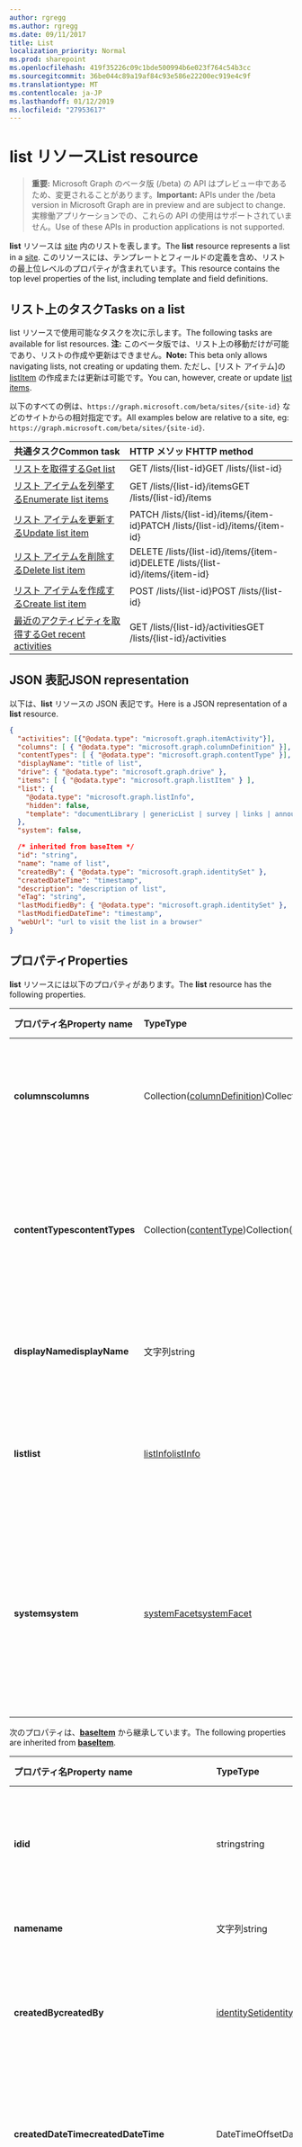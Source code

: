 ```yaml
---
author: rgregg
ms.author: rgregg
ms.date: 09/11/2017
title: List
localization_priority: Normal
ms.prod: sharepoint
ms.openlocfilehash: 419f35226c09c1bde500994b6e023f764c54b3cc
ms.sourcegitcommit: 36be044c89a19af84c93e586e22200ec919e4c9f
ms.translationtype: MT
ms.contentlocale: ja-JP
ms.lasthandoff: 01/12/2019
ms.locfileid: "27953617"
---
```

# <a name="list-resource"></a><span data-ttu-id="ac08a-102">list リソース</span><span class="sxs-lookup"><span data-stu-id="ac08a-102">List resource</span></span>

> <span data-ttu-id="ac08a-103">**重要:** Microsoft Graph のベータ版 (/beta) の API はプレビュー中であるため、変更されることがあります。</span><span class="sxs-lookup"><span data-stu-id="ac08a-103">**Important:** APIs under the /beta version in Microsoft Graph are in preview and are subject to change.</span></span> <span data-ttu-id="ac08a-104">実稼働アプリケーションでの、これらの API の使用はサポートされていません。</span><span class="sxs-lookup"><span data-stu-id="ac08a-104">Use of these APIs in production applications is not supported.</span></span>

<span data-ttu-id="ac08a-105">**list** リソースは [site][] 内のリストを表します。</span><span class="sxs-lookup"><span data-stu-id="ac08a-105">The **list** resource represents a list in a [site][].</span></span>
<span data-ttu-id="ac08a-106">このリソースには、テンプレートとフィールドの定義を含め、リストの最上位レベルのプロパティが含まれています。</span><span class="sxs-lookup"><span data-stu-id="ac08a-106">This resource contains the top level properties of the list, including template and field definitions.</span></span>

## <a name="tasks-on-a-list"></a><span data-ttu-id="ac08a-107">リスト上のタスク</span><span class="sxs-lookup"><span data-stu-id="ac08a-107">Tasks on a list</span></span>

<span data-ttu-id="ac08a-108">list リソースで使用可能なタスクを次に示します。</span><span class="sxs-lookup"><span data-stu-id="ac08a-108">The following tasks are available for list resources.</span></span>
<span data-ttu-id="ac08a-109">**注:** このベータ版では、リスト上の移動だけが可能であり、リストの作成や更新はできません。</span><span class="sxs-lookup"><span data-stu-id="ac08a-109">**Note:** This beta only allows navigating lists, not creating or updating them.</span></span>
<span data-ttu-id="ac08a-110">ただし、[リスト アイテム]の [listItem] の作成または更新は可能です。</span><span class="sxs-lookup"><span data-stu-id="ac08a-110">You can, however, create or update [list items][listItem].</span></span>

<span data-ttu-id="ac08a-111">以下のすべての例は、`https://graph.microsoft.com/beta/sites/{site-id}` などのサイトからの相対指定です。</span><span class="sxs-lookup"><span data-stu-id="ac08a-111">All examples below are relative to a site, eg: `https://graph.microsoft.com/beta/sites/{site-id}`.</span></span>

| <span data-ttu-id="ac08a-112">共通タスク</span><span class="sxs-lookup"><span data-stu-id="ac08a-112">Common task</span></span>               | <span data-ttu-id="ac08a-113">HTTP メソッド</span><span class="sxs-lookup"><span data-stu-id="ac08a-113">HTTP method</span></span>
|:--------------------------|:------------------------------
| <span data-ttu-id="ac08a-114">[リストを取得する][]</span><span class="sxs-lookup"><span data-stu-id="ac08a-114">[Get list][]</span></span>              | <span data-ttu-id="ac08a-115">GET /lists/{list-id}</span><span class="sxs-lookup"><span data-stu-id="ac08a-115">GET /lists/{list-id}</span></span>
| <span data-ttu-id="ac08a-116">[リスト アイテムを列挙する][]</span><span class="sxs-lookup"><span data-stu-id="ac08a-116">[Enumerate list items][]</span></span>  | <span data-ttu-id="ac08a-117">GET /lists/{list-id}/items</span><span class="sxs-lookup"><span data-stu-id="ac08a-117">GET /lists/{list-id}/items</span></span>
| <span data-ttu-id="ac08a-118">[リスト アイテムを更新する][]</span><span class="sxs-lookup"><span data-stu-id="ac08a-118">[Update list item][]</span></span>      | <span data-ttu-id="ac08a-119">PATCH /lists/{list-id}/items/{item-id}</span><span class="sxs-lookup"><span data-stu-id="ac08a-119">PATCH /lists/{list-id}/items/{item-id}</span></span>
| <span data-ttu-id="ac08a-120">[リスト アイテムを削除する][]</span><span class="sxs-lookup"><span data-stu-id="ac08a-120">[Delete list item][]</span></span>      | <span data-ttu-id="ac08a-121">DELETE /lists/{list-id}/items/{item-id}</span><span class="sxs-lookup"><span data-stu-id="ac08a-121">DELETE /lists/{list-id}/items/{item-id}</span></span>
| <span data-ttu-id="ac08a-122">[リスト アイテムを作成する][]</span><span class="sxs-lookup"><span data-stu-id="ac08a-122">[Create list item][]</span></span>      | <span data-ttu-id="ac08a-123">POST /lists/{list-id}</span><span class="sxs-lookup"><span data-stu-id="ac08a-123">POST /lists/{list-id}</span></span>
| <span data-ttu-id="ac08a-124">[最近のアクティビティを取得する][]</span><span class="sxs-lookup"><span data-stu-id="ac08a-124">[Get recent activities][]</span></span> | <span data-ttu-id="ac08a-125">GET /lists/{list-id}/activities</span><span class="sxs-lookup"><span data-stu-id="ac08a-125">GET /lists/{list-id}/activities</span></span>

[リストを取得する]: ../api/list-get.md
[Get list]: ../api/list-get.md
[リスト アイテムを列挙する]: ../api/listitem-list.md
[Enumerate list items]: ../api/listitem-list.md
[リスト アイテムを更新する]: ../api/listitem-update.md
[Update list item]: ../api/listitem-update.md
[リスト アイテムを削除する]: ../api/listitem-delete.md
[Delete list item]: ../api/listitem-delete.md
[リスト アイテムを作成する]: ../api/listitem-create.md
[Create list item]: ../api/listitem-create.md
[最近のアクティビティを取得する]: ../api/activities-list.md
[Get recent activities]: ../api/activities-list.md

## <a name="json-representation"></a><span data-ttu-id="ac08a-132">JSON 表記</span><span class="sxs-lookup"><span data-stu-id="ac08a-132">JSON representation</span></span>

<span data-ttu-id="ac08a-133">以下は、**list** リソースの JSON 表記です。</span><span class="sxs-lookup"><span data-stu-id="ac08a-133">Here is a JSON representation of a **list** resource.</span></span>

<!-- { "blockType": "resource", 
       "@odata.type": "microsoft.graph.list",
       "keyProperty": "id", 
       "optionalProperties": [ "items", "drive"] } -->

```json
{
  "activities": [{"@odata.type": "microsoft.graph.itemActivity"}],
  "columns": [ { "@odata.type": "microsoft.graph.columnDefinition" }],
  "contentTypes": [ { "@odata.type": "microsoft.graph.contentType" }],
  "displayName": "title of list",
  "drive": { "@odata.type": "microsoft.graph.drive" },
  "items": [ { "@odata.type": "microsoft.graph.listItem" } ],
  "list": {
    "@odata.type": "microsoft.graph.listInfo",
    "hidden": false,
    "template": "documentLibrary | genericList | survey | links | announcements | contacts ..."
  },
  "system": false,

  /* inherited from baseItem */
  "id": "string",
  "name": "name of list",
  "createdBy": { "@odata.type": "microsoft.graph.identitySet" },
  "createdDateTime": "timestamp",
  "description": "description of list",
  "eTag": "string",
  "lastModifiedBy": { "@odata.type": "microsoft.graph.identitySet" },
  "lastModifiedDateTime": "timestamp",
  "webUrl": "url to visit the list in a browser"
}
```

## <a name="properties"></a><span data-ttu-id="ac08a-134">プロパティ</span><span class="sxs-lookup"><span data-stu-id="ac08a-134">Properties</span></span>

<span data-ttu-id="ac08a-135">**list** リソースには以下のプロパティがあります。</span><span class="sxs-lookup"><span data-stu-id="ac08a-135">The **list** resource has the following properties.</span></span>

| <span data-ttu-id="ac08a-136">プロパティ名</span><span class="sxs-lookup"><span data-stu-id="ac08a-136">Property name</span></span>    | <span data-ttu-id="ac08a-137">Type</span><span class="sxs-lookup"><span data-stu-id="ac08a-137">Type</span></span>                             | <span data-ttu-id="ac08a-138">説明</span><span class="sxs-lookup"><span data-stu-id="ac08a-138">Description</span></span>
|:-----------------|:---------------------------------|:---------------------------
| <span data-ttu-id="ac08a-139">**columns**</span><span class="sxs-lookup"><span data-stu-id="ac08a-139">**columns**</span></span>      | <span data-ttu-id="ac08a-140">Collection([columnDefinition][])</span><span class="sxs-lookup"><span data-stu-id="ac08a-140">Collection([columnDefinition][])</span></span> | <span data-ttu-id="ac08a-141">このリストのフィールド定義のコレクションです。</span><span class="sxs-lookup"><span data-stu-id="ac08a-141">The collection of field definitions for this list.</span></span>
| <span data-ttu-id="ac08a-142">**contentTypes**</span><span class="sxs-lookup"><span data-stu-id="ac08a-142">**contentTypes**</span></span> | <span data-ttu-id="ac08a-143">Collection([contentType][])</span><span class="sxs-lookup"><span data-stu-id="ac08a-143">Collection([contentType][])</span></span>      | <span data-ttu-id="ac08a-144">このリスト内に存在するコンテンツ タイプのコレクションです。</span><span class="sxs-lookup"><span data-stu-id="ac08a-144">The collection of content types present in this list.</span></span>
| <span data-ttu-id="ac08a-145">**displayName**</span><span class="sxs-lookup"><span data-stu-id="ac08a-145">**displayName**</span></span>  | <span data-ttu-id="ac08a-146">文字列</span><span class="sxs-lookup"><span data-stu-id="ac08a-146">string</span></span>                           | <span data-ttu-id="ac08a-147">リストの表示可能なタイトルです。</span><span class="sxs-lookup"><span data-stu-id="ac08a-147">The displayable title of the list.</span></span>
| <span data-ttu-id="ac08a-148">**list**</span><span class="sxs-lookup"><span data-stu-id="ac08a-148">**list**</span></span>         | <span data-ttu-id="ac08a-149">[listInfo][]</span><span class="sxs-lookup"><span data-stu-id="ac08a-149">[listInfo][]</span></span>                     | <span data-ttu-id="ac08a-150">リストに関する追加の詳細を示します。</span><span class="sxs-lookup"><span data-stu-id="ac08a-150">Provides additional details about the list.</span></span>
| <span data-ttu-id="ac08a-151">**system**</span><span class="sxs-lookup"><span data-stu-id="ac08a-151">**system**</span></span>       | <span data-ttu-id="ac08a-152">[systemFacet][]</span><span class="sxs-lookup"><span data-stu-id="ac08a-152">[systemFacet][]</span></span>                  | <span data-ttu-id="ac08a-153">存在する場合は、これがシステム管理のリストであることを示しています。</span><span class="sxs-lookup"><span data-stu-id="ac08a-153">If present, indicates that this is a system-managed list.</span></span> <span data-ttu-id="ac08a-154">読み取り専用です。</span><span class="sxs-lookup"><span data-stu-id="ac08a-154">Read-only.</span></span>

<span data-ttu-id="ac08a-155">次のプロパティは、**[baseItem][]** から継承しています。</span><span class="sxs-lookup"><span data-stu-id="ac08a-155">The following properties are inherited from **[baseItem][]**.</span></span>

| <span data-ttu-id="ac08a-156">プロパティ名</span><span class="sxs-lookup"><span data-stu-id="ac08a-156">Property name</span></span>            | <span data-ttu-id="ac08a-157">Type</span><span class="sxs-lookup"><span data-stu-id="ac08a-157">Type</span></span>             | <span data-ttu-id="ac08a-158">説明</span><span class="sxs-lookup"><span data-stu-id="ac08a-158">Description</span></span>
|:-------------------------|:-----------------|:-------------------------------
| <span data-ttu-id="ac08a-159">**id**</span><span class="sxs-lookup"><span data-stu-id="ac08a-159">**id**</span></span>                   | <span data-ttu-id="ac08a-160">string</span><span class="sxs-lookup"><span data-stu-id="ac08a-160">string</span></span>           | <span data-ttu-id="ac08a-p105">アイテムの一意識別子。読み取り専用です。</span><span class="sxs-lookup"><span data-stu-id="ac08a-p105">The unique identifier of the item. Read-only.</span></span>
| <span data-ttu-id="ac08a-163">**name**</span><span class="sxs-lookup"><span data-stu-id="ac08a-163">**name**</span></span>                 | <span data-ttu-id="ac08a-164">文字列</span><span class="sxs-lookup"><span data-stu-id="ac08a-164">string</span></span>           | <span data-ttu-id="ac08a-165">アイテムの名前。</span><span class="sxs-lookup"><span data-stu-id="ac08a-165">The name of the item.</span></span>
| <span data-ttu-id="ac08a-166">**createdBy**</span><span class="sxs-lookup"><span data-stu-id="ac08a-166">**createdBy**</span></span>            | <span data-ttu-id="ac08a-167">[identitySet][]</span><span class="sxs-lookup"><span data-stu-id="ac08a-167">[identitySet][]</span></span>  | <span data-ttu-id="ac08a-168">このアイテムの作成者の ID です。</span><span class="sxs-lookup"><span data-stu-id="ac08a-168">Identity of the creator of this item.</span></span> <span data-ttu-id="ac08a-169">読み取り専用です。</span><span class="sxs-lookup"><span data-stu-id="ac08a-169">Read-only.</span></span>
| <span data-ttu-id="ac08a-170">**createdDateTime**</span><span class="sxs-lookup"><span data-stu-id="ac08a-170">**createdDateTime**</span></span>      | <span data-ttu-id="ac08a-171">DateTimeOffset</span><span class="sxs-lookup"><span data-stu-id="ac08a-171">DateTimeOffset</span></span>   | <span data-ttu-id="ac08a-p107">アイテムが作成された日時。読み取り専用です。</span><span class="sxs-lookup"><span data-stu-id="ac08a-p107">The date and time the item was created. Read-only.</span></span>
| <span data-ttu-id="ac08a-174">**説明**</span><span class="sxs-lookup"><span data-stu-id="ac08a-174">**description**</span></span>          | <span data-ttu-id="ac08a-175">文字列</span><span class="sxs-lookup"><span data-stu-id="ac08a-175">string</span></span>           | <span data-ttu-id="ac08a-176">アイテムの説明テキストです。</span><span class="sxs-lookup"><span data-stu-id="ac08a-176">The descriptive text for the item.</span></span>
| <span data-ttu-id="ac08a-177">**lastModifiedBy**</span><span class="sxs-lookup"><span data-stu-id="ac08a-177">**lastModifiedBy**</span></span>       | <span data-ttu-id="ac08a-178">[identitySet][]</span><span class="sxs-lookup"><span data-stu-id="ac08a-178">[identitySet][]</span></span>  | <span data-ttu-id="ac08a-179">このアイテムの最終変更者の ID です。</span><span class="sxs-lookup"><span data-stu-id="ac08a-179">Identity of the last modifier of this item.</span></span> <span data-ttu-id="ac08a-180">読み取り専用です。</span><span class="sxs-lookup"><span data-stu-id="ac08a-180">Read-only.</span></span>
| <span data-ttu-id="ac08a-181">**lastModifiedDateTime**</span><span class="sxs-lookup"><span data-stu-id="ac08a-181">**lastModifiedDateTime**</span></span> | <span data-ttu-id="ac08a-182">DateTimeOffset</span><span class="sxs-lookup"><span data-stu-id="ac08a-182">DateTimeOffset</span></span>   | <span data-ttu-id="ac08a-p109">アイテムが最後に変更された日時。読み取り専用です。</span><span class="sxs-lookup"><span data-stu-id="ac08a-p109">The date and time the item was last modified. Read-only.</span></span>
| <span data-ttu-id="ac08a-185">**webUrl**</span><span class="sxs-lookup"><span data-stu-id="ac08a-185">**webUrl**</span></span>               | <span data-ttu-id="ac08a-186">string (URL)</span><span class="sxs-lookup"><span data-stu-id="ac08a-186">string (url)</span></span>     | <span data-ttu-id="ac08a-p110">ブラウザーでアイテムを表示する URL。読み取り専用です。</span><span class="sxs-lookup"><span data-stu-id="ac08a-p110">URL that displays the item in the browser. Read-only.</span></span>

## <a name="relationships"></a><span data-ttu-id="ac08a-189">リレーションシップ</span><span class="sxs-lookup"><span data-stu-id="ac08a-189">Relationships</span></span>

<span data-ttu-id="ac08a-190">**list** リソースには、他のリソースと次のような関係があります。</span><span class="sxs-lookup"><span data-stu-id="ac08a-190">The **list** resource has the following relationships to other resources.</span></span>

| <span data-ttu-id="ac08a-191">リレーションシップ名</span><span class="sxs-lookup"><span data-stu-id="ac08a-191">Relationship name</span></span> | <span data-ttu-id="ac08a-192">種類</span><span class="sxs-lookup"><span data-stu-id="ac08a-192">Type</span></span>                        | <span data-ttu-id="ac08a-193">説明</span><span class="sxs-lookup"><span data-stu-id="ac08a-193">Description</span></span>
|:------------------|:----------------------------|:------------------------------
| <span data-ttu-id="ac08a-194">**activities**</span><span class="sxs-lookup"><span data-stu-id="ac08a-194">**activities**</span></span>    | <span data-ttu-id="ac08a-195">[itemActivity][] コレクション</span><span class="sxs-lookup"><span data-stu-id="ac08a-195">[itemActivity][] collection</span></span> | <span data-ttu-id="ac08a-196">このリスト内で行われた最近のアクティビティです。</span><span class="sxs-lookup"><span data-stu-id="ac08a-196">The recent activities that took place within this list.</span></span>
| <span data-ttu-id="ac08a-197">**drive**</span><span class="sxs-lookup"><span data-stu-id="ac08a-197">**drive**</span></span>         | <span data-ttu-id="ac08a-198">[drive][]</span><span class="sxs-lookup"><span data-stu-id="ac08a-198">[drive][]</span></span>                   | <span data-ttu-id="ac08a-199">ドキュメント ライブラリにのみ存在します。</span><span class="sxs-lookup"><span data-stu-id="ac08a-199">Only present on document libraries.</span></span> <span data-ttu-id="ac08a-200">[driveItems][driveItem] を含む [drive][] リソースとしてリストにアクセスできます。</span><span class="sxs-lookup"><span data-stu-id="ac08a-200">Allows access to the list as a [drive][] resource with [driveItems][driveItem].</span></span>
| <span data-ttu-id="ac08a-201">**items**</span><span class="sxs-lookup"><span data-stu-id="ac08a-201">**items**</span></span>         | <span data-ttu-id="ac08a-202">Collection([listItem][])</span><span class="sxs-lookup"><span data-stu-id="ac08a-202">Collection([listItem][])</span></span>    | <span data-ttu-id="ac08a-203">リストに含まれているすべてのアイテム。</span><span class="sxs-lookup"><span data-stu-id="ac08a-203">All items contained in the list.</span></span>

[baseItem]: baseitem.md
[contentType]: contenttype.md
[drive]: drive.md
[driveItem]: driveitem.md
[columnDefinition]: columndefinition.md
[identitySet]: identityset.md
[itemActivity]: itemactivity.md
[listInfo]: listinfo.md
[listItem]: listitem.md
[site]: site.md
[systemFacet]: systemfacet.md

<!-- {
  "type": "#page.annotation",
  "description": "",
  "keywords": "",
  "section": "documentation",
  "tocPath": "Resources/Lists",
  "tocBookmarks": {
    "Lists": "#"
  }
} -->
